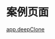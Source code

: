 # 案例页面 
 [app.deepClone](https://www.awebide.com/testCase/#/deepCloneCase/Demo/API/data/deepCloneCase?title=%E6%B7%B1%E5%85%8B%E9%9A%86&pageId=deepCloneCase)